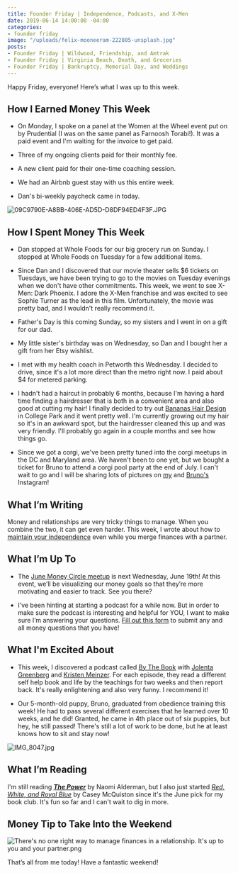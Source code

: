 ```yaml
---
title: Founder Friday | Independence, Podcasts, and X-Men
date: 2019-06-14 14:00:00 -04:00
categories:
- founder friday
image: "/uploads/felix-mooneeram-222805-unsplash.jpg"
posts:
- Founder Friday | Wildwood, Friendship, and Amtrak
- Founder Friday | Virginia Beach, Death, and Groceries
- Founder Friday | Bankruptcy, Memorial Day, and Weddings
---
```


Happy Friday, everyone! Here’s what I was up to this week.

## How I Earned Money This Week

* On Monday, I spoke on a panel at the Women at the Wheel event put on by Prudential (I was on the same panel as Farnoosh Torabi!). It was a paid event and I'm waiting for the invoice to get paid.

* Three of my ongoing clients paid for their monthly fee.

* A new client paid for their one-time coaching session.

* We had an Airbnb guest stay with us this entire week.

* Dan's bi-weekly paycheck came in today.

![09C9790E-A8BB-406E-AD5D-D8DF94ED4F3F.JPG](/uploads/09C9790E-A8BB-406E-AD5D-D8DF94ED4F3F.JPG)

## How I Spent Money This Week

* Dan stopped at Whole Foods for our big grocery run on Sunday. I stopped at Whole Foods on Tuesday for a few additional items. 

* Since Dan and I discovered that our movie theater sells $6 tickets on Tuesdays, we have been trying to go to the movies on Tuesday evenings when we don't have other commitments. This week, we went to see X-Men: Dark Phoenix. I adore the X-Men franchise and was excited to see Sophie Turner as the lead in this film. Unfortunately, the movie was pretty bad, and I wouldn't really recommend it.

* Father's Day is this coming Sunday, so my sisters and I went in on a gift for our dad.

* My little sister's birthday was on Wednesday, so Dan and I bought her a gift from her Etsy wishlist. 

* I met with my health coach in Petworth this Wednesday. I decided to drive, since it's a lot more direct than the metro right now. I paid about $4 for metered parking.

* I hadn't had a haircut in probably 6 months, because I'm having a hard time finding a hairdresser that is both in a convenient area and also good at cutting my hair! I finally decided to try out [Bananas Hair Design](https://bananashairdesign.com/) in College Park and it went pretty well. I'm currently growing out my hair so it's in an awkward spot, but the hairdresser cleaned this up and was very friendly. I'll probably go again in a couple months and see how things go.

* Since we got a corgi, we've been pretty tuned into the corgi meetups in the DC and Maryland area. We haven't been to one yet, but we bought a ticket for Bruno to attend a corgi pool party at the end of July. I can't wait to go and I will be sharing lots of pictures on [my](https://www.instagram.com/maggiegermano/) and [Bruno's](https://www.instagram.com/bruno.the.corg/) Instagram!

## What I’m Writing

Money and relationships are very tricky things to manage. When you combine the two, it can get even harder. This week, I wrote about how to [maintain your independence](https://www.maggiegermano.com/blog/how-to-maintain-financial-independence-after-merging-finances/) even while you merge finances with a partner.

## What I’m Up To

* The [June Money Circle meetup](https://www.eventbrite.com/e/money-circle-visualizing-your-money-goals-tickets-62153044429) is next Wednesday, June 19th! At this event, we’ll be visualizing our money goals so that they’re more motivating and easier to track. See you there?

* I’ve been hinting at starting a podcast for a while now. But in order to make sure the podcast is interesting and helpful for YOU, I want to make sure I’m answering your questions. [Fill out this form](https://docs.google.com/forms/d/e/1FAIpQLSf75z5itnYO-XOLStoqY5FXwuf8YI37ye5OD21Wv7tBGAqIVQ/viewform?usp=sf_link) to submit any and all money questions that you have!

## What I'm Excited About

* This week, I discovered a podcast called [By The Book](https://www.stitcher.com/podcast/stitcher/by-the-book) with [Jolenta Greenberg](http://www.jolentagreenberg.com/) and [Kristen Meinzer](https://www.kristenmeinzer.com/). For each episode, they read a different self help book and life by the teachings for two weeks and then report back. It's really enlightening and also very funny. I recommend it!

* Our 5-month-old puppy, Bruno, graduated from obedience training this week! He had to pass several different exercises that he learned over 10 weeks, and he did! Granted, he came in 4th place out of six puppies, but hey, he still passed! There's still a lot of work to be done, but he at least knows how to sit and stay now!

![IMG_8047.jpg](/uploads/IMG_8047.jpg)

## What I’m Reading

I'm still reading  ***[The Power](https://www.goodreads.com/book/show/29751398-the-power?from_search=true)*** by Naomi Alderman, but I also just started *[Red, White, and Royal Blue](https://www.goodreads.com/book/show/41150487-red-white-royal-blue)* by Casey McQuiston since it's the June pick for my book club. It's fun so far and I can't wait to dig in more.

## Money Tip to Take Into the Weekend

![There's no one right way to manage finances in a relationship. It's up to you and your partner.png](/uploads/There's%20no%20one%20right%20way%20to%20manage%20finances%20in%20a%20relationship.%20It's%20up%20to%20you%20and%20your%20partner.png)

That’s all from me today! Have a fantastic weekend!